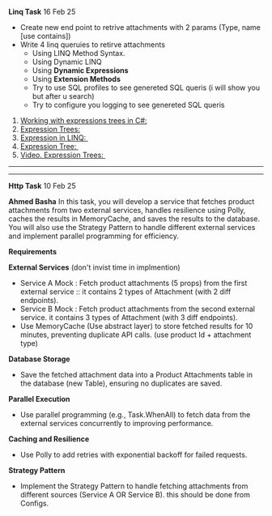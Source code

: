 __Linq Task__ 16 Feb 25
 - Create new end point to retrive attachments with 2 params (Type, name [use contains]) 
 - Write 4 linq queruies to retirve attachments
   - Using LINQ Method Syntax.
   - Using Dynamic LINQ
   - Using **Dynamic Expressions**
   - Using **Extension Methods**
   - Try to use SQL profiles to see genereted SQL queris (i will show you but after u search)
   - Try to configure you logging to see genereted SQL queris
  
 <ol data-slate-node="element" class="slate-ordered-list">
<li data-slate-node="element">
<div data-slate-node="element" style="position: relative;"><span data-slate-node="text"><span data-slate-leaf="true"><span data-slate-zero-width="z" data-slate-length="0">﻿</span></span></span><a data-slate-node="element" data-slate-inline="true" target="_blank" rel="noopener noreferrer" href="&nbsp;https://tyrrrz.me/blog/expression-trees" style="display: inline;"><span data-slate-node="text"><span data-slate-leaf="true"><span data-slate-string="true">Working with expressions trees in C#:</span></span></span></a><span data-slate-node="text"><span data-slate-leaf="true"><span data-slate-zero-width="z" data-slate-length="0">﻿</span></span></span></div></li>
<li data-slate-node="element"><div data-slate-node="element" style="position: relative;"><span data-slate-node="text"><span data-slate-leaf="true"><span data-slate-zero-width="z" data-slate-length="0">﻿</span></span></span><a data-slate-node="element" data-slate-inline="true" target="_blank" rel="noopener noreferrer" href="&nbsp;https://docs.microsoft.com/en-us/dotnet/csharp/programming-guide/concepts/expression-trees/" style="display: inline;"><span data-slate-node="text"><span data-slate-leaf="true"><span data-slate-string="true">Expression Trees:</span></span></span></a><span data-slate-node="text"><span data-slate-leaf="true"><span data-slate-zero-width="z" data-slate-length="0">﻿</span></span></span></div></li>
<li data-slate-node="element"><div data-slate-node="element" style="position: relative;"><span data-slate-node="text"><span data-slate-leaf="true"><span data-slate-zero-width="z" data-slate-length="0">﻿</span></span></span><a data-slate-node="element" data-slate-inline="true" target="_blank" rel="noopener noreferrer" href="https://www.tutorialsteacher.com/linq/linq-expression" style="display: inline;"><span data-slate-node="text"><span data-slate-leaf="true"><span data-slate-string="true">Expression in LINQ: </span></span></span></a><span data-slate-node="text"><span data-slate-leaf="true"><span data-slate-zero-width="z" data-slate-length="0">﻿</span></span></span><a data-slate-node="element" data-slate-inline="true" target="_blank" rel="noopener noreferrer" href="https://www.tutorialsteacher.com/linq/linq-expression" style="display: inline;"><span data-slate-node="text"><span data-slate-leaf="true"><span data-slate-zero-width="z" data-slate-length="0">﻿</span></span></span></a><span data-slate-node="text"><span data-slate-leaf="true"><span data-slate-zero-width="z" data-slate-length="0">﻿</span></span></span></div></li><li data-slate-node="element"><div data-slate-node="element" style="position: relative;"><span data-slate-node="text"><span data-slate-leaf="true"><span data-slate-zero-width="z" data-slate-length="0">﻿</span></span></span><a data-slate-node="element" data-slate-inline="true" target="_blank" rel="noopener noreferrer" href="https://www.tutorialsteacher.com/linq/expression-tree" style="display: inline;"><span data-slate-node="text"><span data-slate-leaf="true"><span data-slate-string="true">Expression Tree: </span></span></span></a><span data-slate-node="text"><span data-slate-leaf="true"><span data-slate-zero-width="z" data-slate-length="0">﻿</span></span></span><a data-slate-node="element" data-slate-inline="true" target="_blank" rel="noopener noreferrer" href="https://www.tutorialsteacher.com/linq/expression-tree" style="display: inline;"><span data-slate-node="text"><span data-slate-leaf="true"><span data-slate-zero-width="z" data-slate-length="0">﻿</span></span></span></a><span data-slate-node="text"><span data-slate-leaf="true"><span data-slate-zero-width="z" data-slate-length="0">﻿</span></span></span></div></li><li data-slate-node="element"><div data-slate-node="element" style="position: relative;"><span data-slate-node="text"><span data-slate-leaf="true"><span data-slate-zero-width="z" data-slate-length="0">﻿</span></span></span><a data-slate-node="element" data-slate-inline="true" target="_blank" rel="noopener noreferrer" href="https://youtu.be/dwr40KytyaY" style="display: inline;"><span data-slate-node="text"><span data-slate-leaf="true"><span data-slate-string="true">Video. Expression Trees: </span></span></span></a><span data-slate-node="text"><span data-slate-leaf="true"><span data-slate-zero-width="z" data-slate-length="0">﻿</span></span></span><a data-slate-node="element" data-slate-inline="true" target="_blank" rel="noopener noreferrer" href="https://youtu.be/dwr40KytyaY" style="display: inline;"><span data-slate-node="text"><span data-slate-leaf="true"><span data-slate-zero-width="z" data-slate-length="0">﻿</span></span></span></a><span data-slate-node="text"><span data-slate-leaf="true"><span data-slate-zero-width="z" data-slate-length="0">﻿</span></span></span></div></li></ol>

-----------------------------------------------------------------------------------------------------------------------------------------------------------
-----------------------------------------------------------------------------------------------------------------------------------------------------------

__Http Task__ 10 Feb 25

__Ahmed Basha__
In this task, you will develop a service that fetches product attachments from two external services, handles resilience using Polly, caches the results in MemoryCache, and saves the results to the database. 
You will also use the Strategy Pattern to handle different external services and implement parallel programming for efficiency.

**Requirements**

__External Services__ (don't invist time in implmention)
- Service A Mock : Fetch product attachments (5 props) from the first external service :: it contains 2 types of Attachment (with 2 diff endpoints).
- Service B Mock : Fetch product attachments from the second external service. it contains 3 types of Attachment (with 3 diff endpoints).
 - Use MemoryCache (Use abstract layer) to store fetched results for 10 minutes, preventing duplicate API calls. (use product Id   + attachment type)

__Database Storage__
- Save the fetched attachment data into a Product Attachments table in the database (new Table), ensuring no duplicates are saved.

__Parallel Execution__
- Use parallel programming (e.g., Task.WhenAll) to fetch data from the external services concurrently to improving performance.

__Caching and Resilience__
 - Use Polly to add retries with exponential backoff for failed requests.

__Strategy Pattern__
- Implement the Strategy Pattern to handle fetching attachments from different sources (Service A OR Service B). this should be done from Configs.
